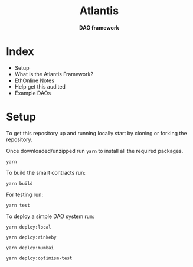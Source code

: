 <div align="center">

<h1>Atlantis</h1>

<h4>DAO framework</h4>

</div>

# Index

* Setup
* What is the Atlantis Framework?
* EthOnline Notes
* Help get this audited
* Example DAOs

# Setup

To get this repository up and running locally start by cloning or forking the repository. 

Once downloaded/unzipped run `yarn` to install all the required packages. 
```
yarn
```

To build the smart contracts run:
```
yarn build
```

For testing run:
```
yarn test
```

To deploy a simple DAO system run:
```
yarn deploy:local

yarn deploy:rinkeby

yarn deploy:mumbai

yarn deploy:optimism-test
```